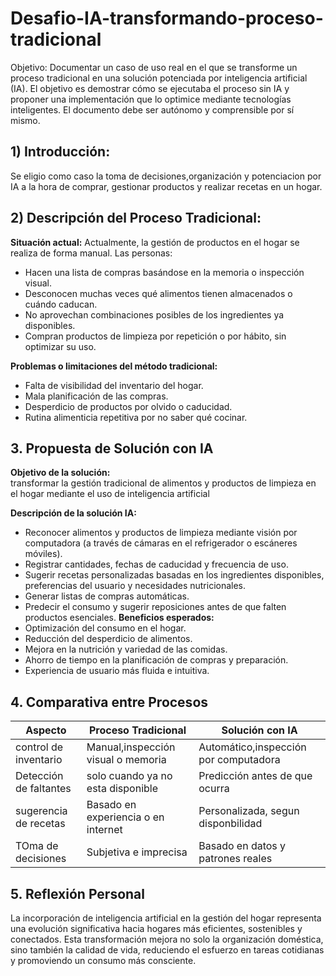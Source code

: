 # Desafio-IA-transformando-proceso-tradicional
Objetivo: Documentar un caso de uso real en el que se transforme un proceso tradicional en una solución potenciada por inteligencia artificial (IA). El objetivo es demostrar cómo se ejecutaba el proceso sin IA y proponer una implementación que lo optimice mediante tecnologías inteligentes. El documento debe ser autónomo y comprensible por sí mismo.

## 1) Introducción: 
Se eligio como caso la toma de decisiones,organización y potenciacion por IA a la hora de comprar, gestionar productos y realizar recetas en un hogar.

## 2) Descripción del Proceso Tradicional:

**Situación actual:** 
  Actualmente, la gestión de productos en el hogar se realiza de forma manual. Las personas:
  - Hacen una lista de compras basándose en la memoria o inspección visual.
  - Desconocen muchas veces qué alimentos tienen almacenados o cuándo caducan.
  - No aprovechan combinaciones posibles de los ingredientes ya disponibles.
  - Compran productos de limpieza por repetición o por hábito, sin optimizar su uso.

**Problemas o limitaciones del método tradicional:** 
  - Falta de visibilidad del inventario del hogar.
  - Mala planificación de las compras.
  - Desperdicio de productos por olvido o caducidad.
  - Rutina alimenticia repetitiva por no saber qué cocinar.

## 3. Propuesta de Solución con IA
**Objetivo de la solución:**  
transformar la gestión tradicional de alimentos y productos de limpieza en el hogar mediante el uso de inteligencia artificial

**Descripción de la solución IA:**  
  - Reconocer alimentos y productos de limpieza mediante visión por computadora (a través de cámaras en el refrigerador o escáneres móviles).
  - Registrar cantidades, fechas de caducidad y frecuencia de uso.
  - Sugerir recetas personalizadas basadas en los ingredientes disponibles, preferencias del usuario y necesidades nutricionales.
  - Generar listas de compras automáticas.
  - Predecir el consumo y sugerir reposiciones antes de que falten productos esenciales.
**Beneficios esperados:**
  - Optimización del consumo en el hogar.
  - Reducción del desperdicio de alimentos.
  - Mejora en la nutrición y variedad de las comidas.
  - Ahorro de tiempo en la planificación de compras y preparación.
  - Experiencia de usuario más fluida e intuitiva.

## 4. Comparativa entre Procesos
|          Aspecto           |        Proceso Tradicional         |             Solución con IA             |
|----------------------------|------------------------------------|-----------------------------------------|
| control de inventario      | Manual,inspección visual o memoria | Automático,inspección por computadora   |
| Detección de faltantes     | solo cuando ya no esta disponible  | Predicción antes de que ocurra          |
| sugerencia de recetas      | Basado en experiencia o en internet| Personalizada, segun disponbilidad      |
| TOma de decisiones         | Subjetiva e imprecisa              | Basado en datos y patrones reales       |

## 5. Reflexión Personal
La incorporación de inteligencia artificial en la gestión del hogar representa una evolución significativa hacia hogares más eficientes, sostenibles y conectados. Esta transformación mejora no solo la organización doméstica, sino también la calidad de vida, reduciendo el esfuerzo en tareas cotidianas y promoviendo un consumo más consciente.











